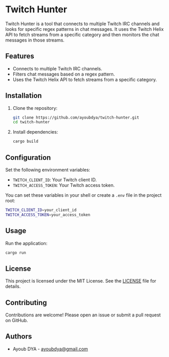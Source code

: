# Twitch Hunter

Twitch Hunter is a tool that connects to multiple Twitch IRC channels and looks for specific regex patterns in chat messages. It uses the Twitch Helix API to fetch streams from a specific category and then monitors the chat messages in those streams.

## Features

- Connects to multiple Twitch IRC channels.
- Filters chat messages based on a regex pattern.
- Uses the Twitch Helix API to fetch streams from a specific category.

## Installation

1. Clone the repository:

   ```sh
   git clone https://github.com/ayoubdya/twitch-hunter.git
   cd twitch-hunter
   ```

2. Install dependencies:
   ```sh
   cargo build
   ```

## Configuration

Set the following environment variables:

- `TWITCH_CLIENT_ID`: Your Twitch client ID.
- `TWITCH_ACCESS_TOKEN`: Your Twitch access token.

You can set these variables in your shell or create a `.env` file in the project root:

```sh
TWITCH_CLIENT_ID=your_client_id
TWITCH_ACCESS_TOKEN=your_access_token
```

## Usage

Run the application:

```sh
cargo run
```

## License

This project is licensed under the MIT License. See the [LICENSE](LICENSE) file for details.

## Contributing

Contributions are welcome! Please open an issue or submit a pull request on GitHub.

## Authors

- Ayoub DYA - [ayoubdya@gmail.com](mailto:ayoubdya@gmail.com)
